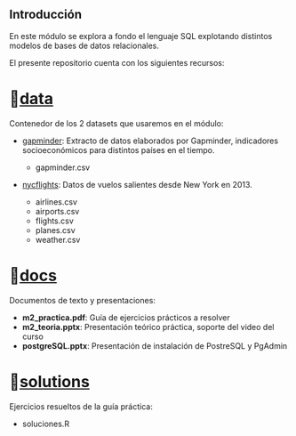 ## Introducción
En este módulo se explora a fondo el lenguaje SQL explotando distintos modelos de bases de datos relacionales.

El presente repositorio cuenta con los siguientes recursos:

# :open_file_folder:[data](https://github.com/IDSB-course/m2-sql/tree/master/data)
Contenedor de los 2 datasets que usaremos en el módulo:
* [gapminder](https://github.com/IDSB-course/m2-sql/tree/master/data/gapminder): Extracto de datos elaborados por Gapminder, indicadores socioeconómicos para distintos países en el tiempo.
  * gapminder.csv 


* [nycflights](https://github.com/IDSB-course/m2-sql/tree/master/data/nycflights): Datos de vuelos salientes desde New York en 2013.
  * airlines.csv
  * airports.csv
  * flights.csv
  * planes.csv
  * weather.csv 


# :open_file_folder:[docs](https://github.com/IDSB-course/m2-sql/tree/master/docs)
Documentos de texto y presentaciones:
* **m2_practica.pdf**: Guía de ejercicios prácticos a resolver
* **m2_teoria.pptx**: Presentación teórico práctica, soporte del video del curso
* **postgreSQL.pptx**: Presentación de instalación de PostreSQL y PgAdmin


# :open_file_folder:[solutions](https://github.com/IDSB-course/m2-sql/tree/master/solutions)
Ejercicios resueltos de la guía práctica:
* soluciones.R






